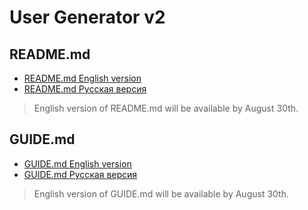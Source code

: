 # User Generator v2

## README.md

  + [README.md English version](/README.en.md)
  + [README.md Русская версия](/README.ru.md)
> English version of README.md will be available by August 30th.

## GUIDE.md

  + [GUIDE.md English version](/GUIDE.en.md)
  + [GUIDE.md Русская версия](/GUIDE.ru.md)
> English version of GUIDE.md will be available by August 30th.